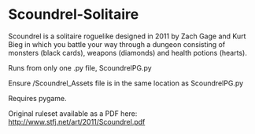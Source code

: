 # Scoundrel-Solitaire
Scoundrel is a solitaire roguelike designed in 2011 by Zach Gage and Kurt Bieg in which you battle your way through a dungeon consisting of monsters (black cards), weapons (diamonds) and health potions (hearts).

Runs from only one .py file, ScoundrelPG.py

Ensure /Scoundrel_Assets file is in the same location as ScoundrelPG.py

Requires pygame.

Original ruleset available as a PDF here: http://www.stfj.net/art/2011/Scoundrel.pdf
